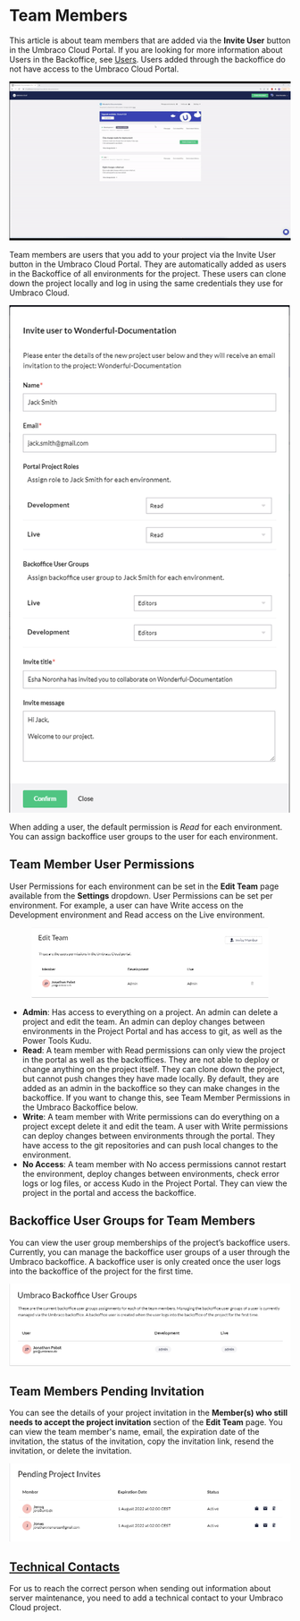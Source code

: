 # Team Members

This article is about team members that are added via the **Invite User** button in the Umbraco Cloud Portal. If you are looking for more information about Users in the Backoffice, see [Users](https://docs.umbraco.com/umbraco-cms/fundamentals/data/users). Users added through the backoffice do not have access to the Umbraco Cloud Portal.

![Invite User](../../team-members/images/Invite-User-1.gif)

Team members are users that you add to your project via the Invite User button in the Umbraco Cloud Portal. They are automatically added as users in the Backoffice of all environments for the project. These users can clone down the project locally and log in using the same credentials they use for Umbraco Cloud.

![Add team member](../../team-members/images/add-team-member-v9-1.png)

When adding a user, the default permission is _Read_ for each environment. You can assign backoffice user groups to the user for each environment.

## Team Member User Permissions

User Permissions for each environment can be set in the **Edit Team** page available from the **Settings** dropdown. User Permissions can be set per environment. For example, a user can have Write access on the Development environment and Read access on the Live environment.

<figure><img src="../../team-members/images/Edit-Team.png" alt=""><figcaption></figcaption></figure>

* **Admin**: Has access to everything on a project. An admin can delete a project and edit the team. An admin can deploy changes between environments in the Project Portal and has access to git, as well as the Power Tools Kudu.
* **Read**: A team member with Read permissions can only view the project in the portal as well as the backoffices. They are not able to deploy or change anything on the project itself. They can clone down the project, but cannot push changes they have made locally. By default, they are added as an admin in the backoffice so they can make changes in the backoffice. If you want to change this, see Team Member Permissions in the Umbraco Backoffice below.
* **Write**: A team member with Write permissions can do everything on a project except delete it and edit the team. A user with Write permissions can deploy changes between environments through the portal. They have access to the git repositories and can push local changes to the environment.
* **No Access**: A team member with No access permissions cannot restart the environment, deploy changes between environments, check error logs or log files, or access Kudo in the Project Portal. They can view the project in the portal and access the backoffice.

## Backoffice User Groups for Team Members

You can view the user group memberships of the project’s backoffice users. Currently, you can manage the backoffice user groups of a user through the Umbraco backoffice. A backoffice user is only created once the user logs into the backoffice of the project for the first time.

![Backoffice User Groups](../../team-members/images/Umbraco-Backoffice-User-Groups.png)

## Team Members Pending Invitation

You can see the details of your project invitation in the **Member(s) who still needs to accept the project invitation** section of the **Edit Team** page. You can view the team member's name, email, the expiration date of the invitation, the status of the invitation, copy the invitation link, resend the invitation, or delete the invitation.

![Team Members Pending Invitation](../../team-members/images/Pending-Project-Invites.png)

## [Technical Contacts](technical-contact.md)

For us to reach the correct person when sending out information about server maintenance, you need to add a technical contact to your Umbraco Cloud project.
